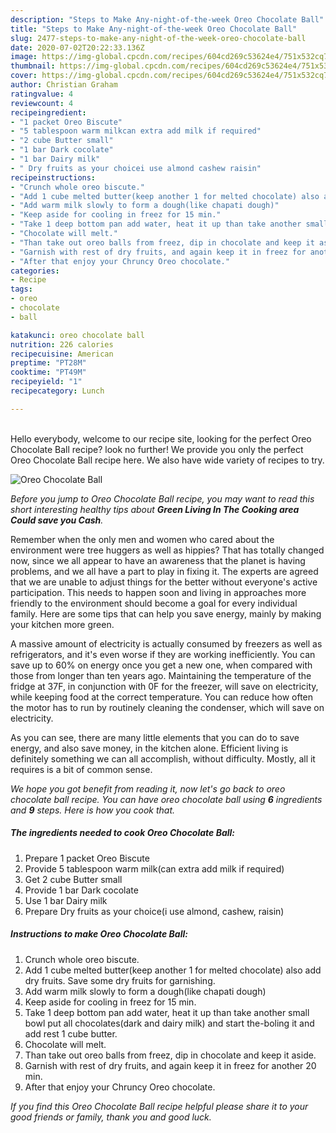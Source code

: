 ```yaml
---
description: "Steps to Make Any-night-of-the-week Oreo Chocolate Ball"
title: "Steps to Make Any-night-of-the-week Oreo Chocolate Ball"
slug: 2477-steps-to-make-any-night-of-the-week-oreo-chocolate-ball
date: 2020-07-02T20:22:33.136Z
image: https://img-global.cpcdn.com/recipes/604cd269c53624e4/751x532cq70/oreo-chocolate-ball-recipe-main-photo.jpg
thumbnail: https://img-global.cpcdn.com/recipes/604cd269c53624e4/751x532cq70/oreo-chocolate-ball-recipe-main-photo.jpg
cover: https://img-global.cpcdn.com/recipes/604cd269c53624e4/751x532cq70/oreo-chocolate-ball-recipe-main-photo.jpg
author: Christian Graham
ratingvalue: 4
reviewcount: 4
recipeingredient:
- "1 packet Oreo Biscute"
- "5 tablespoon warm milkcan extra add milk if required"
- "2 cube Butter small"
- "1 bar Dark cocolate"
- "1 bar Dairy milk"
- " Dry fruits as your choicei use almond cashew raisin"
recipeinstructions:
- "Crunch whole oreo biscute."
- "Add 1 cube melted butter(keep another 1 for melted chocolate) also add dry fruits. Save some dry fruits for garnishing."
- "Add warm milk slowly to form a dough(like chapati dough)"
- "Keep aside for cooling in freez for 15 min."
- "Take 1 deep bottom pan add water, heat it up than take another small bowl put all chocolates(dark and dairy milk) and start the-boling it and add rest 1 cube butter."
- "Chocolate will melt."
- "Than take out oreo balls from freez, dip in chocolate and keep it aside."
- "Garnish with rest of dry fruits, and again keep it in freez for another 20 min."
- "After that enjoy your Chruncy Oreo chocolate."
categories:
- Recipe
tags:
- oreo
- chocolate
- ball

katakunci: oreo chocolate ball 
nutrition: 226 calories
recipecuisine: American
preptime: "PT28M"
cooktime: "PT49M"
recipeyield: "1"
recipecategory: Lunch

---
```

<br>
Hello everybody, welcome to our recipe site, looking for the perfect Oreo Chocolate Ball recipe? look no further! We provide you only the perfect Oreo Chocolate Ball recipe here. We also have wide variety of recipes to try.
<br>


![Oreo Chocolate Ball](https://img-global.cpcdn.com/recipes/604cd269c53624e4/751x532cq70/oreo-chocolate-ball-recipe-main-photo.jpg)

<i>Before you jump to Oreo Chocolate Ball recipe, you may want to read this short interesting healthy tips about 
<strong>Green Living In The Cooking area Could save you Cash</strong>.</i>
</br>

Remember when the only men and women who cared about the environment were tree huggers as well as hippies? That has totally changed now, since we all appear to have an awareness that the planet is having problems, and we all have a part to play in fixing it. The experts are agreed that we are unable to adjust things for the better without everyone's active participation. This needs to happen soon and living in approaches more friendly to the environment should become a goal for every individual family. Here are some tips that can help you save energy, mainly by making your kitchen more green.

A massive amount of electricity is actually consumed by freezers as well as refrigerators, and it's even worse if they are working inefficiently. You can save up to 60% on energy once you get a new one, when compared with those from longer than ten years ago. Maintaining the temperature of the fridge at 37F, in conjunction with 0F for the freezer, will save on electricity, while keeping food at the correct temperature. You can reduce how often the motor has to run by routinely cleaning the condenser, which will save on electricity.

As you can see, there are many little elements that you can do to save energy, and also save money, in the kitchen alone. Efficient living is definitely something we can all accomplish, without difficulty. Mostly, all it requires is a bit of common sense.


<i>We hope you got benefit from reading it, now let's go back to oreo chocolate ball recipe. You can have oreo chocolate ball using <strong>6</strong> ingredients and <strong>9</strong> steps. Here is how you cook that.
</i>

##### The ingredients needed to cook Oreo Chocolate Ball:

1. Prepare 1 packet Oreo Biscute
1. Provide 5 tablespoon warm milk(can extra add milk if required)
1. Get 2 cube Butter small
1. Provide 1 bar Dark cocolate
1. Use 1 bar Dairy milk
1. Prepare  Dry fruits as your choice(i use almond, cashew, raisin)


##### Instructions to make Oreo Chocolate Ball:

1. Crunch whole oreo biscute.
1. Add 1 cube melted butter(keep another 1 for melted chocolate) also add dry fruits. Save some dry fruits for garnishing.
1. Add warm milk slowly to form a dough(like chapati dough)
1. Keep aside for cooling in freez for 15 min.
1. Take 1 deep bottom pan add water, heat it up than take another small bowl put all chocolates(dark and dairy milk) and start the-boling it and add rest 1 cube butter.
1. Chocolate will melt.
1. Than take out oreo balls from freez, dip in chocolate and keep it aside.
1. Garnish with rest of dry fruits, and again keep it in freez for another 20 min.
1. After that enjoy your Chruncy Oreo chocolate.


<i>If you find this Oreo Chocolate Ball recipe helpful please share it to your good friends or family, thank you and good luck.</i>
